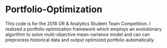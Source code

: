 # Portfolio-Optimization
This code is for the 2018 OR & Analytics Student Team Competition.
I realized a portfolio optimization framework which employs an evolutionary algorithm to solve multi-objective mean-variance model and can can preprocess historical data and output optimized portfolio automatically. 
